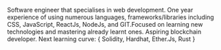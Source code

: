 Software engineer that specialises in web development. One year experience of using numerous languages, frameworks/libraries including CSS, JavaScript, ReactJs, NodeJs, and GIT.Focused on learning new technologies and mastering already learnt ones.
Aspiring blockchain developer.
Next learning curve: { Solidity, Hardhat, Ether.Js, Rust
}
